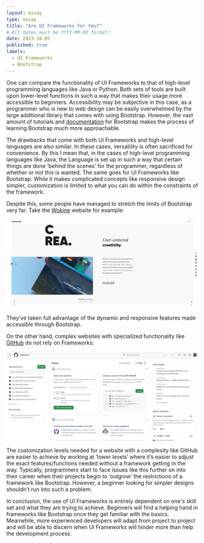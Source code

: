 ```yaml
---
layout: essay
type: essay
title: "Are UI Frameworks For You?"
# All dates must be YYYY-MM-DD format!
date: 2023-10-05
published: true
labels:
  - UI Frameworks
  - Bootstrap
---
```


One can compare the functionality of UI Frameworks to that of high-level programming languages like Java or Python. Both sets of tools are built upon lower-level functions in such a way that makes their usage more accessible to beginners. Accessibility may be subjective in this case, as a programmer who is new to web design can be easily overwhelmed by the large additional library that comes with using Bootstrap. However, the vast amount of tutorials and [documentation](https://getbootstrap.com/docs/4.1/getting-started/introduction/) for Bootstrap makes the process of learning Bootstrap much more approachable.

The drawbacks that come with both UI Frameworks and high-level languages are also similar. In these cases, versatility is often sacrificed for convenience. By this I mean that, in the cases of high-level programming languages like Java, the Language is set up in such a way that certain things are done ‘behind the scenes’ for the programmer, regardless of whether or not this is wanted. The same goes for UI Frameworks like Bootstrap. While it makes complicated concepts like responsive design simpler, customization is limited to what you can do within the constraints of the framework.

Despite this, some people have managed to stretch the limits of Bootstrap very far. Take the 
[Wokine](https://www.wokine.com/en/) website for example:

<img width="600px" class="pe-4" src="../img/ui_frameworks/wokine_capture.JPG" style="display: block; margin-left: auto; margin-right: auto; border-radius: 6px;">

They’ve taken full advantage of the dynamic and responsive features made accessible through Bootstrap.

On the other hand, complex websites with specialized functionality like [GitHub](https://github.com/) do not rely on Frameworks:

<img width="600px" class="rounded pe-4" src="../img/ui_frameworks/git_capture.JPG" style="display: block; margin-left: auto; margin-right: auto; border-radius: 6px;">

The customization levels needed for a website with a complexity like GitHub are easier to achieve by working at ‘lower levels’ where it’s easier to adjust the exact features/functions needed without a framework getting in the way. Typically, programmers start to face issues like this further on into their career when their projects begin to ‘outgrow’ the restrictions of a framework like Bootstrap. However, a beginner looking for simpler designs shouldn’t run into such a problem.

In conclusion, the use of UI Frameworks is entirely dependent on one's skill set and what they are trying to achieve. Beginners will find a helping hand in frameworks like Bootstrap once they get familiar with the basics. Meanwhile, more experienced developers will adapt from project to project and will be able to discern when UI Frameworks will hinder more than help the development process.

